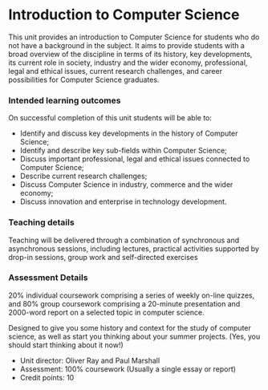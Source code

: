 # Introduction to Computer Science


This unit provides an introduction to Computer Science for students who do not have a background in the subject. It aims to provide students with a broad overview of the discipline in terms of its history, key developments, its current role in society, industry and the wider economy, professional, legal and ethical issues, current research challenges, and career possibilities for Computer Science graduates.

### Intended learning outcomes  
On successful completion of this unit students will be able to:

- Identify and discuss key developments in the history of Computer Science;
- Identify and describe key sub-fields within Computer Science;
- Discuss important professional, legal and ethical issues connected to Computer Science;
- Describe current research challenges;
- Discuss Computer Science in industry, commerce and the wider economy;
- Discuss innovation and enterprise in technology development.


### Teaching details  
Teaching will be delivered through a combination of synchronous and asynchronous sessions, including lectures, practical activities supported by drop-in sessions, group work and self-directed exercises

### Assessment Details  
20% individual coursework comprising a series of weekly on-line quizzes, and 80% group coursework comprising a 20-minute presentation and 2000-word report on a selected topic in computer science.

Designed to give you some history and context for the study of computer science, as well as start you thinking about your summer projects. 
(Yes, you should start thinking about it now!)
- Unit director: Oliver Ray and Paul Marshall 
- Assessment: 100% coursework (Usually a single essay or report)
- Credit points: 10
